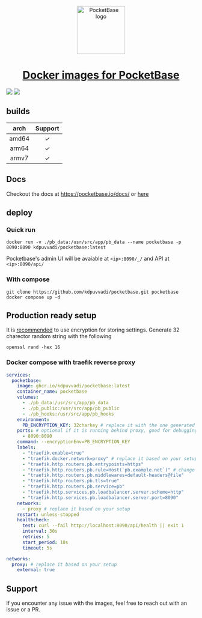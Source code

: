 <p align="center">
  <a href="https://pocketbase.io/"><img alt="PocketBase logo" height="128" src="https://pocketbase.io/images/logo.svg">
    <h1 align="center">Docker images for PocketBase</h1>
  </a>
</p>

![](https://img.shields.io/github/v/release/kdpuvvadi/pocketbase?color=success&display_name=tag&label=docker&logo=docker) ![](https://img.shields.io/github/v/release/pocketbase/pocketbase?color=success&display_name=tag&label=pocketbase&logo=pocketbase)

## builds

|  arch  |  Support  |
| :----: | :-------: |
| amd64  |   &check; |
| arm64  |   &check; |
| armv7  |   &check; |

## Docs 

Checkout the docs at https://pocketbase.io/docs/ or [here](https://puvvadi.net/posts/deploy-pocketbase-with-docker-behind-traefik/
)

## deploy

### Quick run

```shell
docker run -v ./pb_data:/usr/src/app/pb_data --name pocketbase -p 8090:8090 kdpuvvadi/pocketbase:latest 
```

Pocketbase's admin UI will be avaiable at `<ip>:8090/_/` and API at `<ip>:8090/api/`

### With compose

```shell
git clone https://github.com/kdpuvvadi/pocketbase.git pocketbase
docker compose up -d
```

## Production ready setup

It is [recommended](https://pocketbase.io/docs/going-to-production/#enable-settings-encryption) to use encryption for storing settings. Generate 32 charector random string with the following

```shell
openssl rand -hex 16
```

### Docker compose with traefik reverse proxy

```yaml
services:
  pocketbase:
    image: ghcr.io/kdpuvvadi/pocketbase:latest
    container_name: pocketbase
    volumes:
      - ./pb_data:/usr/src/app/pb_data
      - ./pb_public:/usr/src/app/pb_public
      - ./pb_hooks:/usr/src/app/pb_hooks
    environment:
      PB_ENCRYPTION_KEY: 32charkey # replace it with the one generated by $ openssl rand -hex 16
    ports: # optional if it is running behind proxy, good for debugging & health checks
      - 8090:8090
    command: --encryptionEnv=PB_ENCRYPTION_KEY
    labels:
      - "traefik.enable=true"
      - "traefik.docker.network=proxy" # replace it based on your setup
      - "traefik.http.routers.pb.entrypoints=https"
      - "traefik.http.routers.pb.rule=Host(`pb.example.net`)" # change it to fqdn
      - "traefik.http.routers.pb.middlewares=default-headers@file"
      - "traefik.http.routers.pb.tls=true"
      - "traefik.http.routers.pb.service=pb"
      - "traefik.http.services.pb.loadbalancer.server.scheme=http"
      - "traefik.http.services.pb.loadbalancer.server.port=8090"
    networks:
      - proxy # replace it based on your setup
    restart: unless-stopped
    healthcheck:
      test: curl --fail http://localhost:8090/api/health || exit 1
      interval: 30s
      retries: 5
      start_period: 10s
      timeout: 5s

networks:
  proxy: # replace it based on your setup
    external: true 
```

## Support

If you encounter any issue with the images, feel free to reach out with an issue or a PR.
